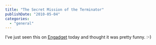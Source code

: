 ```yaml
---
title: "The Secret Mission of the Terminator"
publishDate: "2010-05-04"
categories: 
  - "general"
---
```


I’ve just seen this on [Engadget](http://www.engadget.com/2010/05/04/terminator-5-revenge-of-the-microsoft-fanboy-video/) today and thought it was pretty funny. :-)
